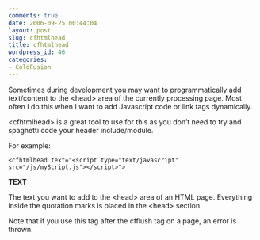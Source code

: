 ```yaml
---
comments: true
date: 2006-09-25 00:44:04
layout: post
slug: cfhtmlhead
title: cfhtmlhead
wordpress_id: 46
categories:
- ColdFusion
---
```


Sometimes during development you may want to programmatically add text/content to the &lt;head&gt; area of the currently processing page. Most often I do this when I want to add Javascript code or link tags dynamically.

&lt;cfhtmlhead&gt; is a great tool to use for this as you don’t need to try and spaghetti code your header include/module.

For example:

	<cfhtmlhead text="<script type="text/javascript" src="/js/myScript.js"></script>">

**TEXT**

The text you want to add to the &lt;head&gt; area of an HTML page. Everything inside the quotation marks is placed in the &lt;head&gt; section.

Note that if you use this tag after the cfflush tag on a page, an error is thrown.